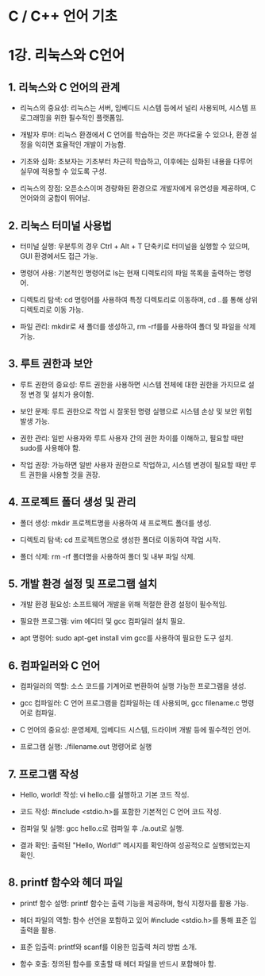 C / C++ 언어 기초
=================

# 1강. 리눅스와 C언어

## 1. 리눅스와 C 언어의 관계

* 리눅스의 중요성: 리눅스는 서버, 임베디드 시스템 등에서 널리 사용되며, 시스템 프로그래밍을 위한 필수적인 플랫폼임.

* 개발자 루머: 리눅스 환경에서 C 언어를 학습하는 것은 까다로울 수 있으나, 환경 설정을 익히면 효율적인 개발이 가능함.

* 기초와 심화: 초보자는 기초부터 차근히 학습하고, 이후에는 심화된 내용을 다루어 실무에 적용할 수 있도록 구성.

* 리눅스의 장점: 오픈소스이며 경량화된 환경으로 개발자에게 유연성을 제공하며, C 언어와의 궁합이 뛰어남.



## 2. 리눅스 터미널 사용법

* 터미널 실행: 우분투의 경우 Ctrl + Alt + T 단축키로 터미널을 실행할 수 있으며, GUI 환경에서도 접근 가능.

* 명령어 사용: 기본적인 명령어로 ls는 현재 디렉토리의 파일 목록을 출력하는 명령어.

* 디렉토리 탐색: cd 명령어를 사용하여 특정 디렉토리로 이동하며, cd ..를 통해 상위 디렉토리로 이동 가능.

* 파일 관리: mkdir로 새 폴더를 생성하고, rm -rf를를 사용하여 폴더 및 파일을 삭제 가능.



## 3. 루트 권한과 보안

* 루트 권한의 중요성: 루트 권한을 사용하면 시스템 전체에 대한 권한을 가지므로 설정 변경 및 설치가 용이함.

* 보안 문제: 루트 권한으로 작업 시 잘못된 명령 실행으로 시스템 손상 및 보안 위험 발생 가능.

* 권한 관리: 일반 사용자와 루트 사용자 간의 권한 차이를 이해하고, 필요할 때만 sudo를 사용해야 함.

* 작업 권장: 가능하면 일반 사용자 권한으로 작업하고, 시스템 변경이 필요할 때만 루트 권한을 사용할 것을 권장.



## 4. 프로젝트 폴더 생성 및 관리

* 폴더 생성: mkdir 프로젝트명을 사용하여 새 프로젝트 폴더를 생성.

* 디렉토리 탐색: cd 프로젝트명으로 생성한 폴더로 이동하여 작업 시작.

* 폴더 삭제: rm -rf 폴더명을 사용하여 폴더 및 내부 파일 삭제.



## 5. 개발 환경 설정 및 프로그램 설치

* 개발 환경 필요성: 소프트웨어 개발을 위해 적절한 환경 설정이 필수적임.

* 필요한 프로그램: vim 에디터 및 gcc 컴파일러 설치 필요.

* apt 명령어: sudo apt-get install vim gcc를 사용하여 필요한 도구 설치.



## 6. 컴파일러와 C 언어

* 컴파일러의 역할: 소스 코드를 기계어로 변환하여 실행 가능한 프로그램을 생성.

* gcc 컴파일러: C 언어 프로그램을 컴파일하는 데 사용되며, gcc filename.c 명령어로 컴파일.

* C 언어의 중요성: 운영체제, 임베디드 시스템, 드라이버 개발 등에 필수적인 언어.

* 프로그램 실행: ./filename.out 명령어로 실행



## 7. 프로그램 작성

* Hello, world! 작성: vi hello.c를 실행하고 기본 코드 작성.

* 코드 작성: #include <stdio.h>를 포함한 기본적인 C 언어 코드 작성.

* 컴파일 및 실행: gcc hello.c로 컴파일 후 ./a.out로 실행.

* 결과 확인: 출력된 "Hello, World!" 메시지를 확인하여 성공적으로 실행되었는지 확인.



## 8. printf 함수와 헤더 파일

* printf 함수 설명: printf 함수는 출력 기능을 제공하며, 형식 지정자를 활용 가능.

* 헤더 파일의 역할: 함수 선언을 포함하고 있어 #include <stdio.h>를 통해 표준 입출력을 활용.

* 표준 입출력: printf와 scanf를 이용한 입출력 처리 방법 소개.

* 함수 호출: 정의된 함수를 호출할 때 헤더 파일을 반드시 포함해야 함.